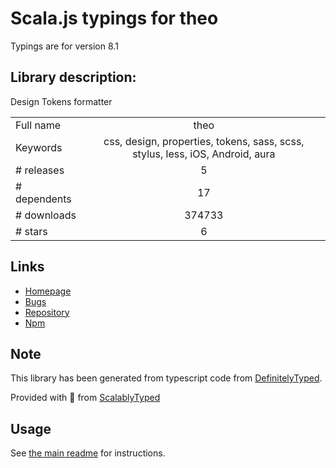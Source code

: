 
# Scala.js typings for theo

Typings are for version 8.1

## Library description:
Design Tokens formatter

|                    |                 |
| ------------------ | :-------------: |
| Full name          | theo |
| Keywords           | css, design, properties, tokens, sass, scss, stylus, less, iOS, Android, aura |
| # releases         | 5 |
| # dependents       | 17 |
| # downloads        | 374733 |
| # stars            | 6 |

## Links
- [Homepage](https://github.com/salesforce-ux/theo)
- [Bugs](https://github.com/salesforce-ux/theo/issues)
- [Repository](https://github.com/salesforce-ux/theo)
- [Npm](https://www.npmjs.com/package/theo)
    


## Note
This library has been generated from typescript code from [DefinitelyTyped](https://definitelytyped.org).

Provided with :purple_heart: from [ScalablyTyped](https://github.com/oyvindberg/ScalablyTyped)

## Usage
See [the main readme](../../readme.md) for instructions.


